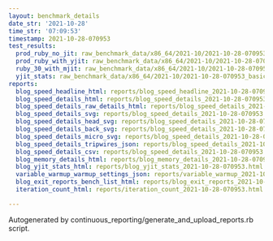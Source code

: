 ```yaml
---
layout: benchmark_details
date_str: '2021-10-28'
time_str: '07:09:53'
timestamp: 2021-10-28-070953
test_results:
  prod_ruby_no_jit: raw_benchmark_data/x86_64/2021-10/2021-10-28-070953_basic_benchmark_prod_ruby_no_jit.json
  prod_ruby_with_yjit: raw_benchmark_data/x86_64/2021-10/2021-10-28-070953_basic_benchmark_prod_ruby_with_yjit.json
  ruby_30_with_mjit: raw_benchmark_data/x86_64/2021-10/2021-10-28-070953_basic_benchmark_ruby_30_with_mjit.json
  yjit_stats: raw_benchmark_data/x86_64/2021-10/2021-10-28-070953_basic_benchmark_yjit_stats.json
reports:
  blog_speed_headline_html: reports/blog_speed_headline_2021-10-28-070953.html
  blog_speed_details_html: reports/blog_speed_details_2021-10-28-070953.html
  blog_speed_details_raw_details_html: reports/blog_speed_details_2021-10-28-070953.raw_details.html
  blog_speed_details_svg: reports/blog_speed_details_2021-10-28-070953.svg
  blog_speed_details_head_svg: reports/blog_speed_details_2021-10-28-070953.head.svg
  blog_speed_details_back_svg: reports/blog_speed_details_2021-10-28-070953.back.svg
  blog_speed_details_micro_svg: reports/blog_speed_details_2021-10-28-070953.micro.svg
  blog_speed_details_tripwires_json: reports/blog_speed_details_2021-10-28-070953.tripwires.json
  blog_speed_details_csv: reports/blog_speed_details_2021-10-28-070953.csv
  blog_memory_details_html: reports/blog_memory_details_2021-10-28-070953.html
  blog_yjit_stats_html: reports/blog_yjit_stats_2021-10-28-070953.html
  variable_warmup_warmup_settings_json: reports/variable_warmup_2021-10-28-070953.warmup_settings.json
  blog_exit_reports_bench_list_html: reports/blog_exit_reports_2021-10-28-070953.bench_list.html
  iteration_count_html: reports/iteration_count_2021-10-28-070953.html

---
```

Autogenerated by continuous_reporting/generate_and_upload_reports.rb script.
